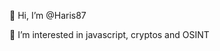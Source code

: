 👋 Hi, I’m @Haris87

👀 I’m interested in javascript, cryptos and OSINT

<!---
Haris87/Haris87 is a ✨ special ✨ repository because its `README.md` (this file) appears on your GitHub profile.
You can click the Preview link to take a look at your changes.
--->
